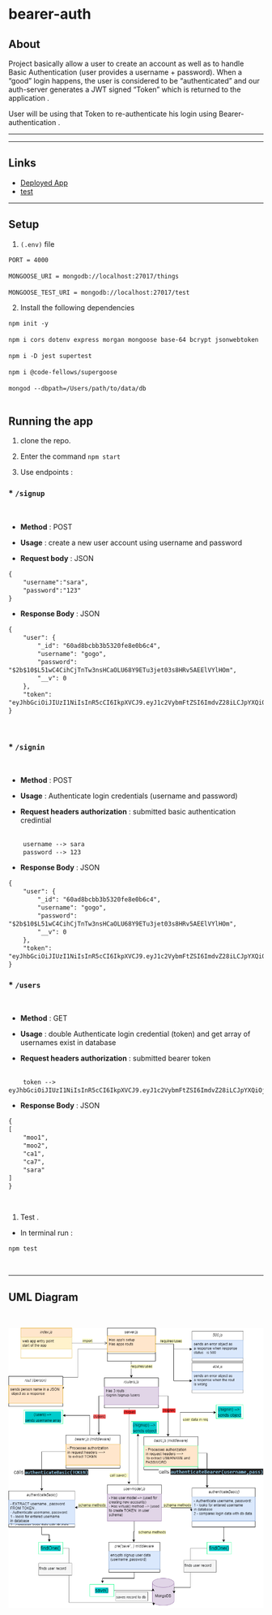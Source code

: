 # bearer-auth

## About 

 Project basically allow a user to create an account as well as to handle Basic Authentication (user provides a username + password). When a “good” login happens, the user is considered to be “authenticated” and our auth-server generates a JWT signed “Token” which is returned to the application . 

User will be using that Token to re-authenticate his login using Bearer-authentication . 

<hr>


<hr>

## Links

* [Deployed App]()
* [test](https://github.com/AnwarAbbass/bearer-auth/runs/2669444684?check_suite_focus=true)

<hr>

## Setup

1. `(.env)` file 

```
PORT = 4000

MONGOOSE_URI = mongodb://localhost:27017/things

MONGOOSE_TEST_URI = mongodb://localhost:27017/test

```

2. Install the following dependencies

```
npm init -y 

npm i cors dotenv express morgan mongoose base-64 bcrypt jsonwebtoken 

npm i -D jest supertest

npm i @code-fellows/supergoose 

mongod --dbpath=/Users/path/to/data/db


```

## Running the app 

1. clone the repo.

2. Enter the command `npm start`

3. Use endpoints :

   
  ### * `/signup`

<br>
  
- **Method** : POST 
- **Usage** : create a new user account using username and password 

- **Request body** : JSON 

```
{
    "username":"sara",
    "password":"123"
}
```

- **Response Body**  : JSON 
  
  
```
{
    "user": {
        "_id": "60ad8bcbb3b5320fe8e0b6c4",
        "username": "gogo",
        "password": "$2b$10$L51wC4CihCjTnTw3nsHCaOLU68Y9ETu3jet03s8HRv5AEElVYlHOm",
        "__v": 0
    },
    "token": "eyJhbGciOiJIUzI1NiIsInR5cCI6IkpXVCJ9.eyJ1c2VybmFtZSI6ImdvZ28iLCJpYXQiOjE2MjE5ODYyNTF9.Lf6ICMkl5HE6lmDiT6lEfryEulKA3lCxQeLPs7t8Oqc"
}
```


<br>


  ### * `/signin`

<br>
  
- **Method** : POST 
- **Usage** : Authenticate login credentials (username and password) 

- **Request headers authorization** :  submitted basic authentication credintial 

```

    username --> sara
    password --> 123

```

- **Response Body**  : JSON 
  
  
```
{
    "user": {
        "_id": "60ad8bcbb3b5320fe8e0b6c4",
        "username": "gogo",
        "password": "$2b$10$L51wC4CihCjTnTw3nsHCaOLU68Y9ETu3jet03s8HRv5AEElVYlHOm",
        "__v": 0
    },
    "token": "eyJhbGciOiJIUzI1NiIsInR5cCI6IkpXVCJ9.eyJ1c2VybmFtZSI6ImdvZ28iLCJpYXQiOjE2MjE5ODY3MTB9.Vy7ssKp03DlQfY2P31MocDfWV5D8g2Dbb19SVkIy_eQ"
}
```


  ### * `/users`

<br>
  
- **Method** : GET 
- **Usage** : double Authenticate login credential (token) and get array of usernames exist in database

- **Request headers authorization** :  submitted bearer token

```

    token --> eyJhbGciOiJIUzI1NiIsInR5cCI6IkpXVCJ9.eyJ1c2VybmFtZSI6ImdvZ28iLCJpYXQiOjE2MjE5ODY3MTB9.Vy7ssKp03DlQfY2P31MocDfWV5D8g2Dbb19SVkIy_eQ

```

- **Response Body**  : JSON 
  
  
```
{
[
    "moo1",
    "moo2",
    "ca1",
    "ca7",
    "sara"
]
}
```
<br>

1. Test .    

* In terminal run :

```
npm test
```
<br>
<hr>

## UML Diagram

<br>

![](./uml-1.png)
